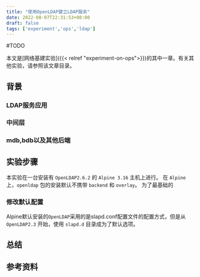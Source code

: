 ```yaml
---
title: "使用OpenLDAP建立LDAP服务"
date: 2022-08-07T22:31:53+08:00
draft: false
tags: ['experiment','ops','ldap']
---
```


#TODO

本文是[网络基建实验]({{< relref "experiment-on-ops">}})的其中一章。有关其他实验，请参照该文章目录。

<!--more-->

## 背景

### LDAP服务应用

### 中间层

### mdb,bdb以及其他后端

## 实验步骤

本实验在一台安装有 `OpenLDAP2.6.2` 的 `Alpine 3.16` 主机上进行。
在 `Alpine` 上，`openldap` 包的安装默认不携带 `backend` 和 `overlay`。 为了最基础的

### 修改默认配置

Alpine默认安装的`OpenLDAP`采用的是slapd.conf配置文件的配置方式，但是从 `OpenLDAP2.3` 开始，使用 `slapd.d` 目录成为了默认选项。



## 总结

## 参考资料